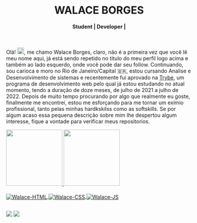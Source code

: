 <!-- Title -->
<div align="center">
  <h1 align="center">WALACE BORGES</h1>
  <b>Student | Developer |</b>
</div>

<br/>
<br/>

Olá! <img src="https://raw.githubusercontent.com/kaueMarques/kaueMarques/master/hi.gif" width="18px">, me chamo Walace Borges, claro, não é a primeira vez que você lê meu nome aqui, já está sendo repetido no titulo do meu perfil logo acima e também ao lado esquerdo, onde você pode dar seu follow. Continuando, sou carioca e moro no Rio de Janeiro/Capital 🇧🇷, estou cursando Analise e Desenvolvimento de sistemas e recentemente fui aprovado na [Trybe](https://www.betrybe.com/), um programa de desenvolvimento web pelo qual já estou estudando no atual momento, tendo a duração de doze meses, de julho de 2021 a julho de 2022. Depois de muito tempo procurando por algo que realmente eu goste, finalmente me encontrei, estou me esforçando para me tornar um exímio profissional, tanto pelas minhas hardkskilss como as softskills. Se por algum acaso essa pequena descrição sobre mim lhe despertou algum interesse, fique a vontade para verificar meus repositorios.

 <div>
  <a href="https://github.com/walaceborges">
  <img height="152em" src="https://github-readme-stats.vercel.app/api?username=walaceborges&show_icons=true&hide_border=true&count_private=true&theme=tokyonight"/>
  <img height="152em" src="https://github-readme-stats.vercel.app/api/top-langs/?username=walaceborges&langs_count=10&count_private=true&hide_border=true&theme=tokyonight&layout=compact"/>
<div>
<div style="display: inline_block"><br>
  <img align="center" alt="Walace-HTML" src="https://img.shields.io/badge/HTML5-E34F26?style=for-the-badge&logo=html5&logoColor=white">
  <img align="center" alt="Walace-CSS" src="https://img.shields.io/badge/CSS-239120?&style=for-the-badge&logo=css3&logoColor=white">
  <img align="center" alt="Walace-JS" src="https://img.shields.io/badge/JavaScript-F7DF1E?style=for-the-badge&logo=javascript&logoColor=black">
</div>
 
  ## 
<div> 
 <a href = "mailto: walacewab@gmail.com"><img src="https://img.shields.io/badge/-Gmail-%23333?style=for-the-badge&logo=gmail&logoColor=white" target="_blank"></a>
 <a href="https://www.linkedin.com/in/walace-borges-247611100/" target="_blank"><img src="https://img.shields.io/badge/-LinkedIn-%230077B5?style=for-the-badge&logo=linkedin&logoColor=white" target="_blank"></a>  
</div>
